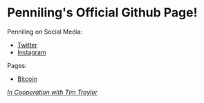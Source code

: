 # Penniling's Official Github Page!

Penniling on Social Media:
- [Twitter](https://twitter.com/PennPenniling)
- [Instagram](https://www.instagram.com/pennpenniling/)

Pages:
- [Bitcoin](https://penniling.github.io/index/bitcoin)


<span style="color: #8a8a8a;">*[In Cooperation with Tim Trayler](https://github.com/timtrayler)*</span>
